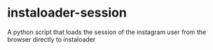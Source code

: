 # instaloader-session

A python script that loads the session of the instagram user from the browser directly to instaloader
